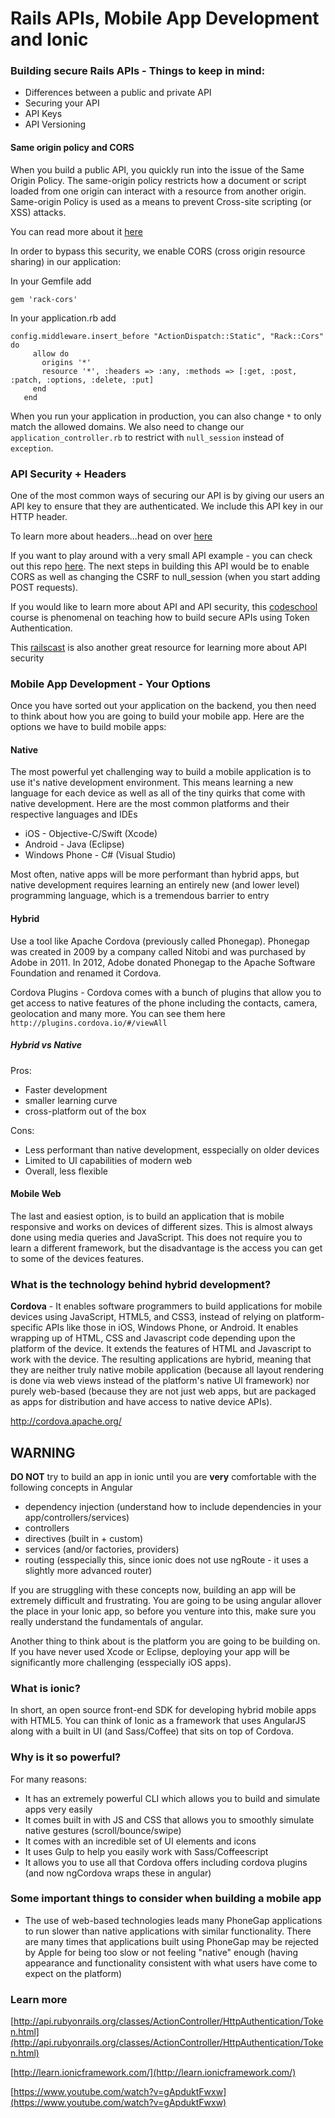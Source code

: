# Rails APIs, Mobile App Development and Ionic

### Building secure Rails APIs - Things to keep in mind:

- Differences between a public and private API
- Securing your API
- API Keys
- API Versioning

#### Same origin policy and CORS

When you build a public API, you quickly run into the issue of the Same Origin Policy. The same-origin policy restricts how a document or script loaded from one origin can interact with a resource from another origin. Same-origin Policy is used as a means to prevent Cross-site scripting (or XSS) attacks.

You can read more about it [here](https://developer.mozilla.org/en-US/docs/Web/Security/Same-origin_policy)

In order to bypass this security, we enable CORS (cross origin resource sharing) in our application:

In your Gemfile add

`gem 'rack-cors'`

In your application.rb add 

```
config.middleware.insert_before "ActionDispatch::Static", "Rack::Cors" do
     allow do
       origins '*'
       resource '*', :headers => :any, :methods => [:get, :post, :patch, :options, :delete, :put]
     end
   end
```

When you run your application in production, you can also change `*` to only match the allowed domains. We also need to change our `application_controller.rb` to restrict with `null_session` instead of `exception`. 

### API Security + Headers

One of the most common ways of securing our API is by giving our users an API key to ensure that they are authenticated. We include this API key in our HTTP header.

To learn more about headers...head on over [here](http://code.tutsplus.com/tutorials/http-headers-for-dummies--net-8039)

If you want to play around with a very small API example - you can check out this repo [here](https://github.com/wdi-sf-fall/sample_rails_api). The next steps in building this API would be to enable CORS as well as changing the CSRF to null_session (when you start adding POST requests).

If you would like to learn more about API and API security, this [codeschool](https://www.codeschool.com/courses/surviving-apis-with-rails) course is phenomenal on teaching how to build secure APIs using Token Authentication. 

This [railscast](http://railscasts.com/episodes/352-securing-an-api?view=asciicast) is also another great resource for learning more about API security

### Mobile App Development - Your Options

Once you have sorted out your application on the backend, you then need to think about how you are going to build your mobile app. Here are the options we have to build mobile apps:

#### Native

The most powerful yet challenging way to build a mobile application is to use it's native development environment. This means learning a new language for each device as well as all of the tiny quirks that come with native development. Here are the most common platforms and their respective languages and IDEs 

- iOS - Objective-C/Swift (Xcode)
- Android - Java (Eclipse)
- Windows Phone - C# (Visual Studio)

Most often, native apps will be more performant than hybrid apps, but native development requires learning an entirely new (and lower level) programming language, which is a tremendous barrier to entry


#### Hybrid

Use a tool like Apache Cordova (previously called Phonegap). Phonegap was created in 2009 by a company called Nitobi and was purchased by Adobe in 2011. In 2012, Adobe donated Phonegap to the Apache Software Foundation and renamed it Cordova.

Cordova Plugins - Cordova comes with a bunch of plugins that allow you to get access to native features of the phone including the contacts, camera, geolocation and many more. You can see them here `http://plugins.cordova.io/#/viewAll`

##### Hybrid vs Native

Pros:

- Faster development
- smaller learning curve
- cross-platform out of the box

Cons:

- Less performant than native development, esspecially on older devices
- Limited to UI capabilities of modern web
- Overall, less flexible

#### Mobile Web

The last and easiest option, is to build an application that is mobile responsive and works on devices of different sizes. This is almost always done using media queries and JavaScript. This does not require you to learn a different framework, but the disadvantage is the access you can get to some of the devices features. 

### What is the technology behind hybrid development?

__Cordova__ - It enables software programmers to build applications for mobile devices using JavaScript, HTML5, and CSS3, instead of relying on platform-specific APIs like those in iOS, Windows Phone, or Android. It enables wrapping up of HTML, CSS and Javascript code depending upon the platform of the device. It extends the features of HTML and Javascript to work with the device. The resulting applications are hybrid, meaning that they are neither truly native mobile application (because all layout rendering is done via web views instead of the platform's native UI framework) nor purely web-based (because they are not just web apps, but are packaged as apps for distribution and have access to native device APIs). 

http://cordova.apache.org/

## WARNING

__DO NOT__ try to build an app in ionic until you are __very__ comfortable with the following concepts in Angular

- dependency injection (understand how to include dependencies in your app/controllers/services)
- controllers
- directives (built in + custom)
- services (and/or factories, providers)
- routing (esspecially this, since ionic does not use ngRoute - it uses a slightly more advanced router)

If you are struggling with these concepts now, building an app will be extremely difficult and frustrating. You are going to be using angular allover the place in your Ionic app, so before you venture into this, make sure you really understand the fundamentals of angular. 

Another thing to think about is the platform you are going to be building on. If you have never used Xcode or Eclipse, deploying your app will be significantly more challenging (esspecially iOS apps).

### What is ionic?

In short, an open source front-end SDK for developing hybrid mobile apps with HTML5. You can think of Ionic as a framework that uses AngularJS along with a built in UI (and Sass/Coffee) that sits on top of Cordova.

### Why is it so powerful?

For many reasons: 

- It has an extremely powerful CLI which allows you to build and simulate apps very easily
- It comes built in with JS and CSS that allows you to smoothly simulate native gestures (scroll/bounce/swipe)
- It comes with an incredible set of UI elements and icons
- It uses Gulp to help you easily work with Sass/Coffeescript 
- It allows you to use all that Cordova offers including cordova plugins (and now ngCordova wraps these in angular)

### Some important things to consider when building a mobile app

- The use of web-based technologies leads many PhoneGap applications to run slower than native applications with similar functionality. There are many times that applications built using PhoneGap may be rejected by Apple for being too slow or not feeling "native" enough (having appearance and functionality consistent with what users have come to expect on the platform) 

### Learn more

[http://api.rubyonrails.org/classes/ActionController/HttpAuthentication/Token.html](http://api.rubyonrails.org/classes/ActionController/HttpAuthentication/Token.html)

[http://learn.ionicframework.com/](http://learn.ionicframework.com/)

[https://www.youtube.com/watch?v=gApduktFwxw](https://www.youtube.com/watch?v=gApduktFwxw)
